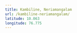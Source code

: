 ```yaml
---
title: Kambiline, Neriamangalam
url: /kambiline-neriamangalam/
latitude: 10.063
longitude: 76.775
---
```

